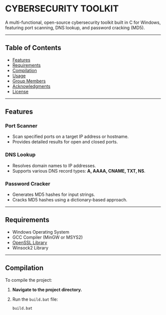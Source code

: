 # CYBERSECURITY TOOLKIT

A multi-functional, open-source cybersecurity toolkit built in C for Windows, featuring port scanning, DNS lookup, and password cracking (MD5).

---

## Table of Contents
- [Features](#features)
- [Requirements](#requirements)
- [Compilation](#compilation)
- [Usage](#usage)
- [Group Members](#group-members)
- [Acknowledgments](#acknowledgments)
- [License](#license)

---

## Features

### Port Scanner
- Scan specified ports on a target IP address or hostname.
- Provides detailed results for open and closed ports.

### DNS Lookup
- Resolves domain names to IP addresses.
- Supports various DNS record types: **A, AAAA, CNAME, TXT, NS**.

### Password Cracker
- Generates MD5 hashes for input strings.
- Cracks MD5 hashes using a dictionary-based approach.

---

## Requirements

- Windows Operating System
- GCC Compiler (MinGW or MSYS2)
- [OpenSSL Library](https://www.openssl.org/)
- Winsock2 Library

---

## Compilation

To compile the project:

1. **Navigate to the project directory.**
2. Run the `build.bat` file:

   ```sh
   build.bat
